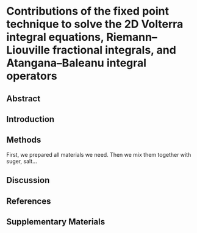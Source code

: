 # Contributions of the fixed point technique to solve the 2D Volterra integral equations, Riemann–Liouville fractional integrals, and Atangana–Baleanu integral operators

## Abstract

## Introduction

## Methods
First, we prepared all materials we need. Then we mix them together with suger, salt...

## Discussion

## References

## Supplementary Materials

